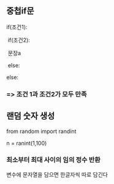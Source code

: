 ## 중첩if문

if(조건1):

​		if(조건2):

​			문장a

​		else:

else:



### => 조건 1과 조건2가 모두 만족





## 랜덤 숫자 생성

from random import randint

n = ranint(1,100)

### 최소부터 최대 사이의 임의 정수 반환



변수에 문자열을 담으면 한글자씩 따로 담긴다


